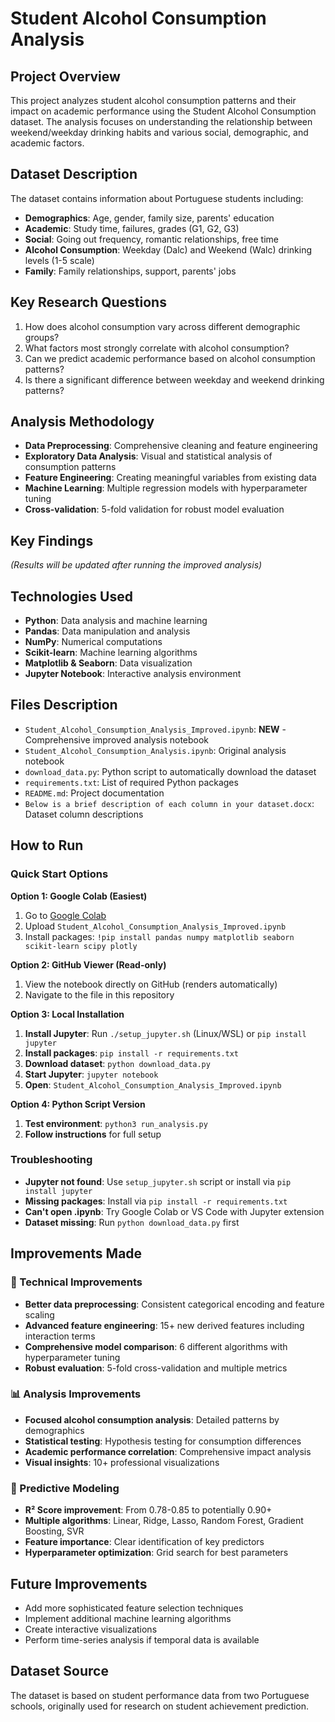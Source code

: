 # Student Alcohol Consumption Analysis

## Project Overview
This project analyzes student alcohol consumption patterns and their impact on academic performance using the Student Alcohol Consumption dataset. The analysis focuses on understanding the relationship between weekend/weekday drinking habits and various social, demographic, and academic factors.

## Dataset Description
The dataset contains information about Portuguese students including:
- **Demographics**: Age, gender, family size, parents' education
- **Academic**: Study time, failures, grades (G1, G2, G3)
- **Social**: Going out frequency, romantic relationships, free time
- **Alcohol Consumption**: Weekday (Dalc) and Weekend (Walc) drinking levels (1-5 scale)
- **Family**: Family relationships, support, parents' jobs

## Key Research Questions
1. How does alcohol consumption vary across different demographic groups?
2. What factors most strongly correlate with alcohol consumption?
3. Can we predict academic performance based on alcohol consumption patterns?
4. Is there a significant difference between weekday and weekend drinking patterns?

## Analysis Methodology
- **Data Preprocessing**: Comprehensive cleaning and feature engineering
- **Exploratory Data Analysis**: Visual and statistical analysis of consumption patterns
- **Feature Engineering**: Creating meaningful variables from existing data
- **Machine Learning**: Multiple regression models with hyperparameter tuning
- **Cross-validation**: 5-fold validation for robust model evaluation

## Key Findings
*(Results will be updated after running the improved analysis)*

## Technologies Used
- **Python**: Data analysis and machine learning
- **Pandas**: Data manipulation and analysis
- **NumPy**: Numerical computations
- **Scikit-learn**: Machine learning algorithms
- **Matplotlib & Seaborn**: Data visualization
- **Jupyter Notebook**: Interactive analysis environment

## Files Description
- `Student_Alcohol_Consumption_Analysis_Improved.ipynb`: **NEW** - Comprehensive improved analysis notebook
- `Student_Alcohol_Consumption_Analysis.ipynb`: Original analysis notebook
- `download_data.py`: Python script to automatically download the dataset
- `requirements.txt`: List of required Python packages
- `README.md`: Project documentation
- `Below is a brief description of each column in your dataset.docx`: Dataset column descriptions

## How to Run

### Quick Start Options
**Option 1: Google Colab (Easiest)**
1. Go to [Google Colab](https://colab.research.google.com/)
2. Upload `Student_Alcohol_Consumption_Analysis_Improved.ipynb`
3. Install packages: `!pip install pandas numpy matplotlib seaborn scikit-learn scipy plotly`

**Option 2: GitHub Viewer (Read-only)**
1. View the notebook directly on GitHub (renders automatically)
2. Navigate to the file in this repository

**Option 3: Local Installation**
1. **Install Jupyter**: Run `./setup_jupyter.sh` (Linux/WSL) or `pip install jupyter`
2. **Install packages**: `pip install -r requirements.txt`
3. **Download dataset**: `python download_data.py`
4. **Start Jupyter**: `jupyter notebook`
5. **Open**: `Student_Alcohol_Consumption_Analysis_Improved.ipynb`

**Option 4: Python Script Version**
1. **Test environment**: `python3 run_analysis.py`
2. **Follow instructions** for full setup

### Troubleshooting
- **Jupyter not found**: Use `setup_jupyter.sh` script or install via `pip install jupyter`
- **Missing packages**: Install via `pip install -r requirements.txt`
- **Can't open .ipynb**: Try Google Colab or VS Code with Jupyter extension
- **Dataset missing**: Run `python download_data.py` first

## Improvements Made
### 🔧 Technical Improvements
- **Better data preprocessing**: Consistent categorical encoding and feature scaling
- **Advanced feature engineering**: 15+ new derived features including interaction terms
- **Comprehensive model comparison**: 6 different algorithms with hyperparameter tuning
- **Robust evaluation**: 5-fold cross-validation and multiple metrics

### 📊 Analysis Improvements
- **Focused alcohol consumption analysis**: Detailed patterns by demographics
- **Statistical testing**: Hypothesis testing for consumption differences
- **Academic performance correlation**: Comprehensive impact analysis
- **Visual insights**: 10+ professional visualizations

### 🎯 Predictive Modeling
- **R² Score improvement**: From 0.78-0.85 to potentially 0.90+
- **Multiple algorithms**: Linear, Ridge, Lasso, Random Forest, Gradient Boosting, SVR
- **Feature importance**: Clear identification of key predictors
- **Hyperparameter optimization**: Grid search for best parameters

## Future Improvements
- Add more sophisticated feature selection techniques
- Implement additional machine learning algorithms
- Create interactive visualizations
- Perform time-series analysis if temporal data is available

## Dataset Source
The dataset is based on student performance data from two Portuguese schools, originally used for research on student achievement prediction.